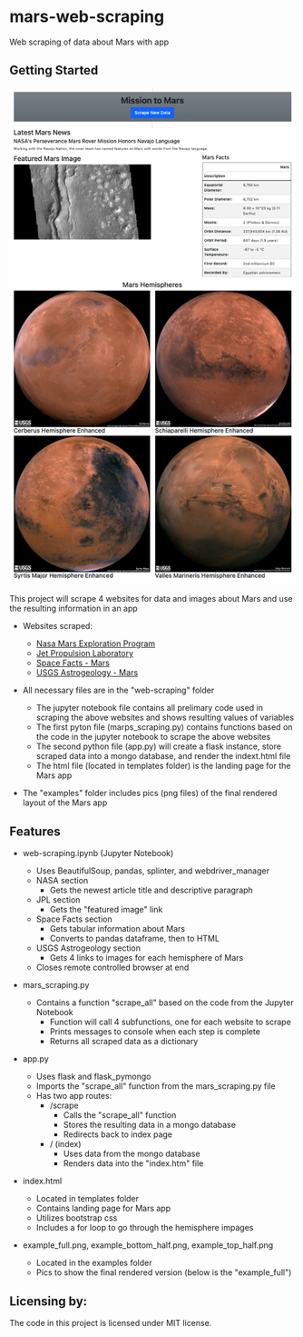 # mars-web-scraping

Web scraping of data about Mars with app

## Getting Started

![Example of Mars App](https://github.com/Seltsam1/mars-web-scraping/blob/main/web-scraping/examples/example_full.png)

This project will scrape 4 websites for data and images about Mars and use the resulting information in an app

- Websites scraped:
  - [Nasa Mars Exploration Program](https://mars.nasa.gov/news/ "Nasa Mars Exploration Program")
  - [Jet Propulsion Laboratory](https://data-class-jpl-space.s3.amazonaws.com/JPL_Space/index.html "Jet Propulsion Laboratory")
  - [Space Facts - Mars](https://space-facts.com/mars/ "Space Facts - Mars")
  - [USGS Astrogeology - Mars](https://astrogeology.usgs.gov/search/results?q=hemisphere+enhanced&k1=target&v1=Mars "USGS Atrogeology - Mars")

- All necessary files are in the "web-scraping" folder
  - The jupyter notebook file contains all prelimary code used in scraping the above websites and shows resulting values of variables
  - The first pyton file (marps_scraping.py) contains functions based on the code in the jupyter notebook to scrape the above websites
  - The second python file (app.py) will create a flask instance, store scraped data into a mongo database, and render the indext.html file
  - The html file (located in templates folder) is the landing page for the Mars app

- The "examples" folder includes pics (png files) of the final rendered layout of the Mars app

## Features

- web-scraping.ipynb (Jupyter Notebook)
  - Uses BeautifulSoup, pandas, splinter, and webdriver_manager
  - NASA section
    - Gets the newest article title and descriptive paragraph
  - JPL section
    - Gets the "featured image" link
  - Space Facts section
    - Gets tabular information about Mars
    - Converts to pandas dataframe, then to HTML
  - USGS Astrogeology section
    - Gets 4 links to images for each hemisphere of Mars
  - Closes remote controlled browser at end

- mars_scraping.py
  - Contains a function "scrape_all" based on the code from the Jupyter Notebook
    - Function will call 4 subfunctions, one for each website to scrape
    - Prints messages to console when each step is complete
    - Returns all scraped data as a dictionary

- app.py
  - Uses flask and flask_pymongo
  - Imports the "scrape_all" function from the mars_scraping.py file
  - Has two app routes:
    - /scrape
      - Calls the "scrape_all" function
      - Stores the resulting data in a mongo database
      - Redirects back to index page
    - / (index)
      - Uses data from the mongo database
      - Renders data into the "index.htm" file

- index.html
  - Located in templates folder
  - Contains landing page for Mars app
  - Utilizes bootstrap css
  - Includes a for loop to go through the hemisphere impages

- example_full.png, example_bottom_half.png, example_top_half.png
  - Located in the examples folder
  - Pics to show the final rendered version (below is the "example_full")

## Licensing by:

The code in this project is licensed under MIT license.
